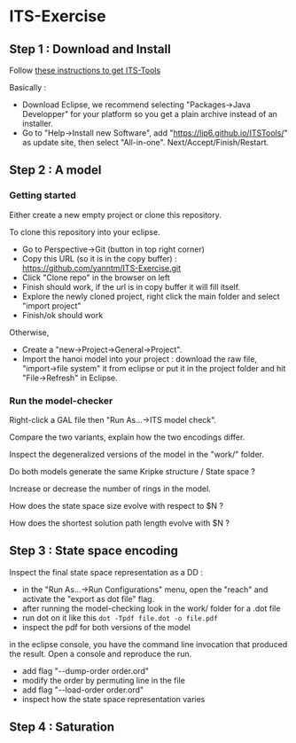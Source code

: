 # ITS-Exercise

## Step 1 : Download and Install

Follow [these instructions to get ITS-Tools](https://lip6.github.io/ITSTools-web/eclipsestart.html)

Basically :
* Download Eclipse, we recommend selecting "Packages->Java Developper" for your platform so you get a plain archive instead of an installer.
* Go to "Help->Install new Software", add "https://lip6.github.io/ITSTools/" as update site, then select "All-in-one". Next/Accept/Finish/Restart.

## Step 2 : A model

### Getting started
Either create a new empty project or clone this repository.

To clone this repository into your eclipse.
* Go to Perspective->Git (button in top right corner)
* Copy this URL (so it is in the copy buffer) : https://github.com/yanntm/ITS-Exercise.git
* Click "Clone repo" in the browser on left
* Finish should work, if the url is in copy buffer it will fill itself.
* Explore the newly cloned project, right click the main folder and select "import project"
* Finish/ok should work

Otherwise,
* Create a "new->Project->General->Project".
* Import the hanoi model into your project :  download the raw file, "import->file system" it from eclipse or put it in the project folder and hit "File->Refresh" in Eclipse.

### Run the model-checker

Right-click a GAL file then "Run As...->ITS model check".

Compare the two variants, explain how the two encodings differ.

Inspect the degeneralized versions of the model in the "work/" folder.

Do both models generate the same Kripke structure / State space ?

Increase or decrease the number of rings in the model.

How does the state space size evolve with respect to $N ?

How does the shortest solution path length evolve with $N ?

## Step 3 : State space encoding

Inspect the final state space representation as a DD : 
 * in the "Run As...->Run Configurations" menu, open the "reach" and activate the "export as dot file" flag.
 * after running the model-checking look in the work/ folder for a .dot file
 * run dot on it like this `dot -Tpdf file.dot -o file.pdf`
 * inspect the pdf for both versions of the model

in the eclipse console, you have the command line invocation that produced the result. Open a console and reproduce the run.
 * add flag "--dump-order order.ord"
 * modify the order by permuting line in the file
 * add flag "--load-order order.ord"
 * inspect how the state space representation varies
 
## Step 4 : Saturation

  


